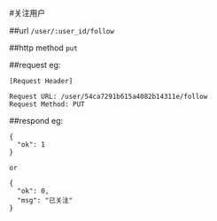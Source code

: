 #关注用户


##url
`/user/:user_id/follow`


##http method
`put`


##request
eg:
```
[Request Header]

Request URL: /user/54ca7291b615a4082b14311e/follow
Request Method: PUT

```
##respond
eg:
```
{
  "ok": 1
}

or 

{
  "ok": 0,
  "msg": "已关注"
}
```



